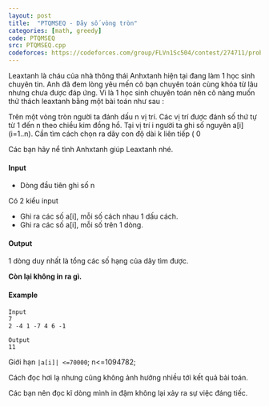 ```yaml
---
layout: post
title:  "PTQMSEQ - Dãy số vòng tròn"
categories: [math, greedy]
code: PTQMSEQ
src: PTQMSEQ.cpp
codeforces: https://codeforces.com/group/FLVn1Sc504/contest/274711/problem/G
---
```




  



Leaxtanh là cháu của nhà thông thái Anhxtanh hiện tại đang làm 1 học sinh chuyên tin. Anh đã đem lòng yêu mến cô bạn chuyên toán cùng khóa từ lâu nhưng chưa được đáp ứng. Vì là 1 học sinh chuyên toán nên cô nàng muốn thử thách leaxtanh bằng một bài toán như sau : 

Trên một vòng tròn người ta đánh dấu n vị trí. Các vị trí được đánh số thứ tự từ 1 đến n theo chiều kim đồng hồ. Tại vị trí i người ta ghi số nguyên a\[i\] (i=1..n). Cần tìm cách chọn ra dãy con độ dài k liên tiếp ( 0

Các bạn hãy nể tình Anhxtanh giúp Leaxtanh nhé.

#### Input

+  Dòng đầu tiên ghi số n

Có 2 kiểu input
+  Ghi ra các số a\[i\], mỗi số cách nhau 1 dấu cách.
+  Ghi ra các số a\[i\], mỗi số trên 1 dòng.

#### Output

1 dòng duy nhất là tổng các số hạng của dãy tìm được.

**Còn lại không in ra gì.**

#### Example

```
Input
7
2 -4 1 -7 4 6 -1

Output
11
```

Giới hạn `|a[i]| <=70000`; n<=1094782;  

Cách đọc hơi lạ nhưng cũng không ảnh hưởng nhiều tới kết quả bài toán.

Các bạn nên đọc kĩ dòng mình in đậm không lại xảy ra sự việc đáng tiếc.

<!--more-->

